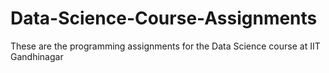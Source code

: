 # Data-Science-Course-Assignments
These are the programming assignments for the Data Science course at IIT Gandhinagar 
